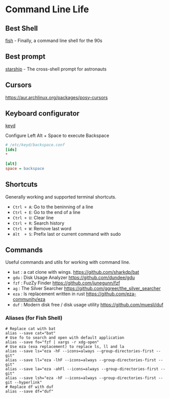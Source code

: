 # Command Line Life

## Best Shell

[fish](https://fishshell.com/) -  Finally, a command line shell for the 90s

## Best prompt

[starship](https://starship.rs/) - The cross-shell prompt for astronauts

## Cursors

https://aur.archlinux.org/packages/posy-cursors

## Keyboard configurator

[keyd](https://github.com/rvaiya/keyd)

Configure Left Alt + Space to execute Backspace

```INI
# /etc/keyd/backspace.conf
[ids]
*

[alt]
space = backspace
```

## Shortcuts

Generally working and supported terminal shortcuts.

- `Ctrl + A`: Go to the beninning of a line
- `Ctrl + E`: Go to the end of a line
- `Ctrl + U`: Clear line
- `Ctrl + R`: Search history
- `Ctrl + W`: Remove last word
- `Alt  + S`: Prefix last or current command with sudo

## Commands

Useful commands and utils for working with command line.

- `bat` : a cat clone with wings. https://github.com/sharkdp/bat
- `gdu` : Disk Usage Analyzer https://github.com/dundee/gdu
- `fzf` : FuzZy Finder https://github.com/junegunn/fzf
- `ag`  : The Silver Searcher https://github.com/ggreer/the_silver_searcher
- `eza` : ls replacement written in rust https://github.com/eza-community/eza
- `duf` : Modern disk free / disk usage utility https://github.com/muesli/duf

### Aliases (for Fish Shell)

```shell
# Replace cat with bat
alias --save cat="bat"
# Use fo to search and open with default application
alias --save fo="fzf | xargs -r xdg-open"
# Use eza (exa replacement) to replace ls, ll and la
alias --save ls="eza -hF --icons=always --group-directories-first --git"
alias --save ll="eza -lhF --icons=always --group-directories-first --git"
alias --save la="eza -ahFl --icons=always --group-directories-first --git"
alias --save lsh="eza -hF --icons=always --group-directories-first --git --hyperlink"
# Replace df with duf
alias --save df="duf"
```
